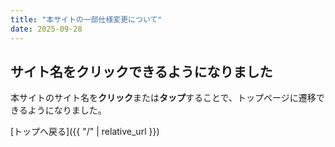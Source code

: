 ```yaml
---
title: "本サイトの一部仕様変更について"
date: 2025-09-28
---
```


## サイト名をクリックできるようになりました

本サイトのサイト名を**クリック**または**タップ**することで、トップページに遷移できるようになりました。

[トップへ戻る]({{ "/" | relative_url }})
